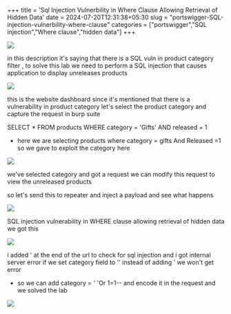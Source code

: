 +++
title = 'Sql Injection Vulnerbility in Where Clause Allowing Retrieval of Hidden Data'
date = 2024-07-20T12:31:38+05:30
slug = "portswigger-SQL-injection-vulnerbility-where-clause"
categories = ["portswigger","SQL injection","Where clause","hidden data"]
+++


![](https://drive.google.com/file/d/1i8vJ7VcP5swj4Ui1Anb8MEuX3V5NHcFR/view?usp=sharing)

in this description it's saying that there is a SQL vuln in product category filter ,
to solve this lab we need to perform a SQL injection that causes application to display unreleases products

![](https://drive.google.com/file/d/1pqZnd13-2BalonNIpuXngC0VKcdtRPI4/view?usp=sharing)

this is the website dashboard 
since it's mentioned that there is a vulnerability in product category let's select the product category and capture the request in burp suite

SELECT * FROM products WHERE category = 'Gifts' AND released = 1
- here we are selecting products where category = gifts And Released =1 so we gave to exploit the category here

![](https://drive.google.com/file/d/1xCvw9Re8pp8OyMR5NYAME-gn1BUSjMcs/view?usp=sharing)

we've selected category and got a request we can modify this request to view the unreleased products

so let's send this to repeater and inject a payload and see what happens

![](https://drive.google.com/file/d/1AbQizgcqVocWSn5yXjyZn2huWce5r4RQ/view?usp=sharing)

SQL injection vulnerability in WHERE clause allowing retrieval of hidden data we got this 

![](https://drive.google.com/file/d/1J8UioI7j1_Bi7Hxc2DNj_-bkjRyu27Zb/view?usp=sharing)

i added '  at the end of the url to check for sql injection and i got internal server error
if we set category field to '' instead of adding ' we won't get error

- so we can add category = ' 'Or 1=1-- and encode it in the request and we solved the lab 

![](https://drive.google.com/file/d/1y1weNU29GxlDNgMQe0YLlVCgxVNb9-24/view?usp=sharing)